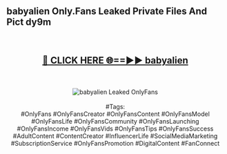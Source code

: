 <h2>babyalien Only.Fans Leaked Private Files And Pict dy9m</h2>
<br>
<div align="center">
<h2><a href="https://mediafiles.top/babyalien" rel="nofollow">🔴 CLICK HERE 🌐==►► babyalien</a></h2>
<br>
<br>
<a href="https://mediafiles.top/babyalien" rel="nofollow" data-target="animated-image.originalLink"><img src="https://i.ibb.co.com/WyWwxjT/player-gif2.gif" alt="babyalien Leaked OnlyFans" style="max-width: 100%; display: inline-block;" data-target="animated-image.originalImage"></a>
<br><br>
#Tags:
<br>
#OnlyFans #OnlyFansCreator #OnlyFansContent #OnlyFansModel #OnlyFansLife #OnlyFansCommunity #OnlyFansLaunching #OnlyFansIncome #OnlyFansVids #OnlyFansTips #OnlyFansSuccess #AdultContent #ContentCreator #InfluencerLife #SocialMediaMarketing #SubscriptionService #OnlyFansPromotion #DigitalContent #FanConnect
</div>
<br>